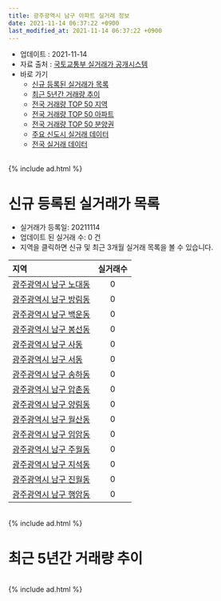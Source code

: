 ```yaml
---
title: 광주광역시 남구 아파트 실거래 정보
date: 2021-11-14 06:37:22 +0900
last_modified_at: 2021-11-14 06:37:22 +0900
---
```


* 업데이트 : 2021-11-14
* 자료 출처 : [국토교통부 실거래가 공개시스템](http://rt.molit.go.kr)
* 바로 가기
    * [신규 등록된 실거래가 목록](#신규-등록된-실거래가-목록)
    * [최근 5년간 거래량 추이](#최근-5년간-거래량-추이)
    * [전국 거래량 TOP 50 지역](https://inasie.github.io/apt-trade-info/최근-3개월-전국에서-가장-거래가-많이-발생한-지역)
    * [전국 거래량 TOP 50 아파트](https://inasie.github.io/apt-trade-info/최근-3개월-전국에서-가장-거래가-많이-발생한-아파트)
    * [전국 거래량 TOP 50 분양권](https://inasie.github.io/apt-trade-info/최근-3개월-전국에서-가장-거래가-많이-발생한-분양권)
    * [주요 신도시 실거래 데이터](https://inasie.github.io/apt-trade-info/주요-신도시)
    * [전국 실거래 데이터](https://inasie.github.io/apt-trade-info/전국)

<br>
{% include ad.html %}
<br>

# 신규 등록된 실거래가 목록
* 실거래가 등록일: 20211114
* 업데이트 된 실거래 수: 0 건
* 지역을 클릭하면 신규 및 최근 3개월 실거래 목록을 볼 수 있습니다.


|지역|실거래수|
|:---|:---:|
|[광주광역시 남구 노대동](https://inasie.github.io/apt-trade-info/광주광역시-남구-노대동)|0|
|[광주광역시 남구 방림동](https://inasie.github.io/apt-trade-info/광주광역시-남구-방림동)|0|
|[광주광역시 남구 백운동](https://inasie.github.io/apt-trade-info/광주광역시-남구-백운동)|0|
|[광주광역시 남구 봉선동](https://inasie.github.io/apt-trade-info/광주광역시-남구-봉선동)|0|
|[광주광역시 남구 사동](https://inasie.github.io/apt-trade-info/광주광역시-남구-사동)|0|
|[광주광역시 남구 서동](https://inasie.github.io/apt-trade-info/광주광역시-남구-서동)|0|
|[광주광역시 남구 송하동](https://inasie.github.io/apt-trade-info/광주광역시-남구-송하동)|0|
|[광주광역시 남구 압촌동](https://inasie.github.io/apt-trade-info/광주광역시-남구-압촌동)|0|
|[광주광역시 남구 양림동](https://inasie.github.io/apt-trade-info/광주광역시-남구-양림동)|0|
|[광주광역시 남구 월산동](https://inasie.github.io/apt-trade-info/광주광역시-남구-월산동)|0|
|[광주광역시 남구 임암동](https://inasie.github.io/apt-trade-info/광주광역시-남구-임암동)|0|
|[광주광역시 남구 주월동](https://inasie.github.io/apt-trade-info/광주광역시-남구-주월동)|0|
|[광주광역시 남구 지석동](https://inasie.github.io/apt-trade-info/광주광역시-남구-지석동)|0|
|[광주광역시 남구 진월동](https://inasie.github.io/apt-trade-info/광주광역시-남구-진월동)|0|
|[광주광역시 남구 행암동](https://inasie.github.io/apt-trade-info/광주광역시-남구-행암동)|0|


<br>
{% include ad.html %}
<br>

# 최근 5년간 거래량 추이


<div style="width:100%;">
    <canvas id="deal_progress" height="200"></canvas>
</div>

<script>
new Chart(document.getElementById("deal_progress"), {
    type: 'line',
    data: {
        labels: ['201611','201612','201701','201702','201703','201704','201705','201706','201707','201708','201709','201710','201711','201712','201801','201802','201803','201804','201805','201806','201807','201808','201809','201810','201811','201812','201901','201902','201903','201904','201905','201906','201907','201908','201909','201910','201911','201912','202001','202002','202003','202004','202005','202006','202007','202008','202009','202010','202011','202012','202101','202102','202103','202104','202105','202106','202107','202108','202109','202110','202111'],
        datasets: [{
            label: '매매',
            pointRadius: 1,
            data: [274, 276, 226, 301, 245, 175, 248, 272, 303, 246, 260, 261, 288, 296, 351, 361, 459, 342, 507, 477, 438, 549, 527, 308, 208, 202, 245, 255, 229, 221, 225, 296, 264, 305, 304, 280, 269, 340, 301, 351, 243, 240, 246, 423, 439, 273, 383, 729, 860, 638, 266, 324, 377, 613, 603, 344, 336, 359, 350, 286, 18],
            borderColor: "rgba(255, 201, 14, 1)",
            backgroundColor: "rgba(255, 201, 14, 0.5)",
            fill: false,
            lineTension: 0
        },{
            label: '전월세',
            pointRadius: 1,
            data: [165, 208, 198, 217, 191, 145, 137, 140, 166, 194, 175, 134, 169, 172, 187, 171, 156, 127, 128, 183, 230, 159, 200, 191, 177, 224, 291, 262, 298, 198, 189, 260, 262, 279, 216, 286, 214, 270, 274, 236, 183, 181, 164, 273, 220, 269, 273, 202, 220, 413, 326, 301, 240, 526, 432, 295, 389, 325, 315, 376, 80],
            borderColor: "rgba(0, 141, 185, 1)",
            backgroundColor: "rgba(0, 141, 185, 0.5)",
            fill: false,
            lineTension: 0
        }
        ]
    },
    options: {
        responsive: true,
        title: {
            display: false
        },
        tooltips: {
            mode: 'index',
            intersect: false
        },
        hover: {
            mode: 'nearest',
            intersect: true
        },
        scales: {
            xAxes: [{
                display: true,
                scaleLabel: {
                    display: true,
                    labelString: '년/월'
                }
            }],
            yAxes: [{
                display: true,
                ticks: {
                    suggestedMin: 0,
                },
                scaleLabel: {
                    display: true,
                    labelString: '실거래 수'
                }
            }]
        }
    }
});

</script>


<br>
{% include ad.html %}
<br>


